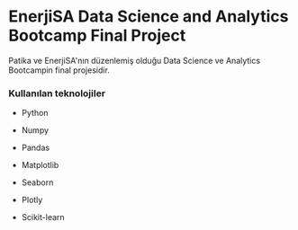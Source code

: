 # EnerjiSA Data Science and Analytics Bootcamp Final Project

Patika ve EnerjiSA'nın düzenlemiş olduğu Data Science ve Analytics Bootcampin final projesidir. 
### Kullanılan teknolojiler

- Python 

- Numpy

- Pandas

- Matplotlib

- Seaborn

- Plotly

- Scikit-learn


